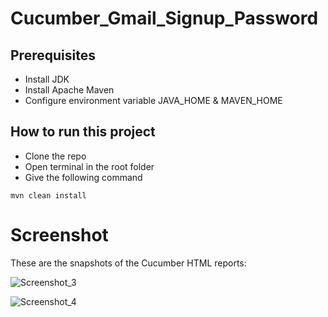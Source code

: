 ﻿# Cucumber_Gmail_Signup_Password
## Prerequisites
* Install JDK
* Install Apache Maven
* Configure environment variable JAVA_HOME & MAVEN_HOME

## How to run this project
* Clone the repo
* Open terminal in the root folder
* Give the following command
```
mvn clean install
```

# Screenshot
These are the snapshots of the Cucumber HTML reports:

![Screenshot_3](https://user-images.githubusercontent.com/67549352/164993831-2b849bc0-9963-4f1a-8fd2-3d23596a8d0a.png)

![Screenshot_4](https://user-images.githubusercontent.com/67549352/164993843-7d3e79c4-9155-426d-a503-a7c7246eab6f.png)
